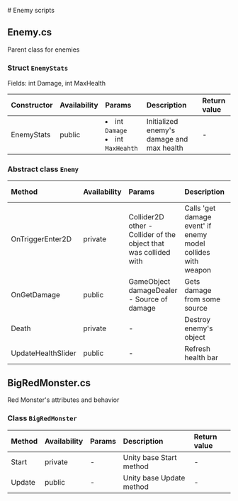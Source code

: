 ﻿﻿# Enemy scripts
## Enemy.cs
Parent class for enemies

### Struct `EnemyStats`
Fields: int Damage, int MaxHealth

| Constructor       | Availability  | Params    | Description               | Return value      |
| :---              | :---          | :---      | :---                      | :---              | 
| EnemyStats        | public        | <ui><li>int `Damage`</li><li>int `MaxHeahth`</li></ui>| Initialized enemy's damage and max health | -    |


### Abstract class `Enemy`

| Method            | Availability  | Params    | Description               | Return value      |
| :---              | :---          | :---      | :---                      | :---              | 
| OnTriggerEnter2D  | private       | Collider2D other - Collider of the object that was collided with | Calls 'get damage event' if enemy model collides with weapon   | -    |
| OnGetDamage       | public        | GameObject damageDealer - Source of damage | Gets damage from some source  | -    |
| Death             | private       | -         | Destroy enemy's object                 | -    |                 
| UpdateHealthSlider| public        | -         | Refresh health bar                     | -    |

## BigRedMonster.cs
Red Monster's attributes and behavior

### Class `BigRedMonster`

| Method            | Availability  | Params    | Description               | Return value      |
| :---              | :---          | :---      | :---                      | :---              | 
| Start             | private       | -         | Unity base Start method   | -                 |
| Update            | public        | -         | Unity base Update method  | -                 |
